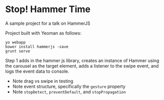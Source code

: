 Stop! Hammer Time
=================

A sample project for a talk on HammerJS

Project built with Yeoman as follows:

```
yo webapp
bower install hammerjs -save
grunt serve
```

Step 1 adds in the hammer js library, creates an instance of Hammer using the carousel as the target element, adds a listener to the swipe event, and logs the event data to console.

* Note drag vs swipe in testing
* Note event structure, specifically the ```gesture``` property
* Note ```stopDetect```, ```preventDefault```, and ```stopPropagation```
